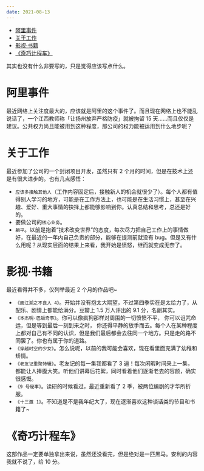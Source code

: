 ```yaml
---
date: 2021-08-13
---
```


- [阿里事件](#阿里事件)
- [关于工作](#关于工作)
- [影视·书籍](#影视书籍)
- [《奇巧计程车》](#奇巧计程车)

其实也没有什么非要写的，只是觉得应该写点什么。

# 阿里事件

最近网络上关注度最大的，应该就是阿里的这个事件了。而且现在网络上也不能乱说话了，一个江西教师称「让扬州放弃严格防疫」就被拘留 15 天……而且仅仅是建议。公共权力尚且能被用到这种程度，那公司的权力能被运用到什么地步呢？

# 关于工作

最近参加了公司的一个封闭项目开发，虽然只有 2 个月的时间，但是在技术上还是有很大进步的。也有几点感悟：

- `应该多接触其他人`（工作内容固定后，接触新人的机会就很少了）。每个人都有值得别人学习的地方，可能是在工作方法上，也可能是在生活习惯上，甚至在兴趣、爱好、重大事情的抉择上都能够影响到你。认真总结和思考，总还是好的。
- 要做公司的`核心业务`。
- `躺平`。以前是抱着“技术改变世界”的态度，每次尽力把自己工作上的事情做好，在最近的一年内自己负责的部分，能够在提测前就没有 bug。但是又有什么用呢？从现实层面的结果上来看，我开始是愤怒，继而就变成无奈了。

# 影视·书籍

最近看得并不多，仅列举最近 2 个月的作品吧~

- `《画江湖之不良人 4》`。开始并没有抱太大期望，不过第四季实在是太给力了，从配乐、剧情上都能给满分。豆瓣上 1.5 万人评出的 9.1 分，名副其实。
- `《本杰明·巴顿奇事》`。你可以像疯狗那样对周围的一切愤愤不平， 你可以诅咒命运，但是等到最后一刻到来之时， 你还得平静的放手而去。每个人在某种程度上都对自己有不同的认识，但是我们最后都会去往同一个地方。只是走的路不同罢了。你也有属于你的道路。
- `《穿越时空的少女》`。怎么说呢，以前的我可能会喜欢，现在看里面充满了幼稚和矫情。
- `《老友记重聚特辑》`。老友记的每一集我都看了 3 遍！每次闲暇时间来上一集，都能让人捧腹大笑。听他们讲幕后花絮，同时看着他们逐渐老去的容颜，确实很感慨。
- `《9 号秘事》`。读研的时候看过，最近重新看了 2 季，被两位编剧的才华所折服。
- `《十三邀 1》`。不知道是不是我年纪大了，现在逐渐喜欢这种谈话类的节目和书籍了~

# 《奇巧计程车》

这部作品一定要单独拿出来说，虽然还没看完，但是绝对是一匹黑马。安利的内容我就不说了，给 10 分。